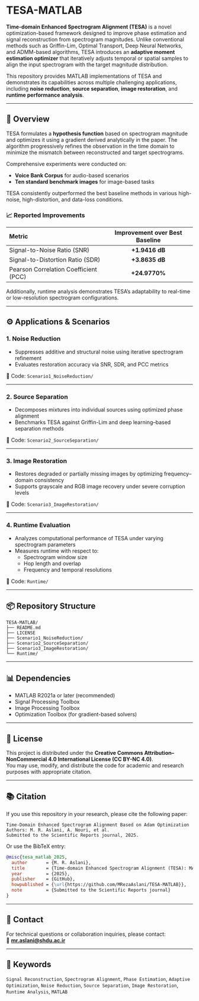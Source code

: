 # TESA-MATLAB

**Time-domain Enhanced Spectrogram Alignment (TESA)** is a novel optimization-based framework designed to improve phase estimation and signal reconstruction from spectrogram magnitudes. Unlike conventional methods such as Griffin-Lim, Optimal Transport, Deep Neural Networks, and ADMM-based algorithms, TESA introduces an **adaptive moment estimation optimizer** that iteratively adjusts temporal or spatial samples to align the input spectrogram with the target magnitude distribution.

This repository provides MATLAB implementations of TESA and demonstrates its capabilities across multiple challenging applications, including **noise reduction**, **source separation**, **image restoration**, and **runtime performance analysis**.

---

## 🔬 Overview

TESA formulates a **hypothesis function** based on spectrogram magnitude and optimizes it using a gradient derived analytically in the paper. The algorithm progressively refines the observation in the time domain to minimize the mismatch between reconstructed and target spectrograms.

Comprehensive experiments were conducted on:
- **Voice Bank Corpus** for audio-based scenarios  
- **Ten standard benchmark images** for image-based tasks  

TESA consistently outperformed the best baseline methods in various high-noise, high-distortion, and data-loss conditions.

### 📈 Reported Improvements

| Metric | Improvement over Best Baseline |
|:--------|:------------------------------:|
| Signal-to-Noise Ratio (SNR) | **+1.9416 dB** |
| Signal-to-Distortion Ratio (SDR) | **+3.8635 dB** |
| Pearson Correlation Coefficient (PCC) | **+24.9770%** |

Additionally, runtime analysis demonstrates TESA’s adaptability to real-time or low-resolution spectrogram configurations.

---

## ⚙️ Applications & Scenarios

### 1. Noise Reduction
- Suppresses additive and structural noise using iterative spectrogram refinement  
- Evaluates restoration accuracy via SNR, SDR, and PCC metrics  

📁 Code: `Scenario1_NoiseReduction/`

---

### 2. Source Separation
- Decomposes mixtures into individual sources using optimized phase alignment  
- Benchmarks TESA against Griffin-Lim and deep learning–based separation methods  

📁 Code: `Scenario2_SourceSeparation/`

---

### 3. Image Restoration
- Restores degraded or partially missing images by optimizing frequency–domain consistency  
- Supports grayscale and RGB image recovery under severe corruption levels  

📁 Code: `Scenario3_ImageRestoration/`

---

### 4. Runtime Evaluation
- Analyzes computational performance of TESA under varying spectrogram parameters  
- Measures runtime with respect to:
  - Spectrogram window size  
  - Hop length and overlap  
  - Frequency and temporal resolutions  

📁 Code: `Runtime/`

---

## 📦 Repository Structure

```
TESA-MATLAB/
├── README.md
├── LICENSE
├── Scenario1_NoiseReduction/
├── Scenario2_SourceSeparation/
├── Scenario3_ImageRestoration/
└── Runtime/
```

---

## 📊 Dependencies

- MATLAB R2021a or later (recommended)
- Signal Processing Toolbox
- Image Processing Toolbox
- Optimization Toolbox (for gradient-based solvers)

---

## 📄 License

This project is distributed under the **Creative Commons Attribution–NonCommercial 4.0 International License (CC BY-NC 4.0)**.  
You may use, modify, and distribute the code for academic and research purposes with appropriate citation.

---

## 📚 Citation

If you use this repository in your research, please cite the following paper:

```
Time-Domain Enhanced Spectrogram Alignment Based on Adam Optimization
Authors: M. R. Aslani, A. Nouri, et al.
Submitted to the Scientific Reports journal, 2025.
```

Or use the BibTeX entry:

```bibtex
@misc{tesa_matlab_2025,
  author       = {M. R. Aslani},
  title        = {Time-domain Enhanced Spectrogram Alignment (TESA): MATLAB Implementation},
  year         = {2025},
  publisher    = {GitHub},
  howpublished = {\url{https://github.com/MRezaAslani/TESA-MATLAB}},
  note         = {Submitted to the Scientific Reports journal}
}
```

---

## 🔗 Contact

For technical questions or collaboration inquiries, please contact:  
📧 **mr.aslani@shdu.ac.ir**

---

## 🧠 Keywords
`Signal Reconstruction`, `Spectrogram Alignment`, `Phase Estimation`, `Adaptive Optimization`, `Noise Reduction`, `Source Separation`, `Image Restoration`, `Runtime Analysis`, `MATLAB`
